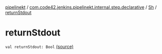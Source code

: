[pipelinekt](../../index.md) / [com.code42.jenkins.pipelinekt.internal.step.declarative](../index.md) / [Sh](index.md) / [returnStdout](./return-stdout.md)

# returnStdout

`val returnStdout: Bool` [(source)](https://github.com/code42/pipelinekt/tree/master/internal/src/main/kotlin/com/code42/jenkins/pipelinekt/internal/step/declarative/Sh.kt#L15)